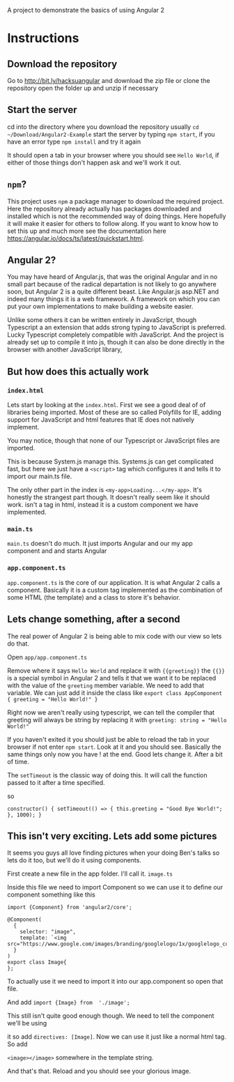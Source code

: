 A project to demonstrate the basics of using Angular 2


# Instructions

## Download the repository

Go to http://bit.ly/hacksuangular and download the zip file or clone the repository
open the folder up and unzip if necessary

## Start the server

cd into the directory where you download the repository usually `cd ~/Download/Angular2-Example`
start the server by typing `npm start`, if you have an error type `npm install` and try it again

It should open a tab in your browser where you should see `Hello World`,
if either of those things don't happen ask and we'll work it out.

## `npm`?

This project uses `npm` a package manager to download the required project. Here
the repository already actually has packages downloaded and installed which is
not the recommended way of doing things. Here hopefully it will make it easier for
others to follow along. If you want to know how to set this up and much more see
the documentation here https://angular.io/docs/ts/latest/quickstart.html.

## Angular 2?

You may have heard of Angular.js, that was the original Angular and in no small
part because of the radical departation is not likely to go anywhere soon, but
Angular 2 is a quite different beast. Like Angular.js asp.NET and indeed many things
it is a web framework. A framework on which you can put your own implementations to make building a website easier.

Unlike some others it can be written entirely in JavaScript, though Typescript a
an extension that adds strong typing to JavaScript is preferred. Lucky Typescript
completely compatible with JavaScript. And the project is already set up to compile
it into js, though it can also be done directly in the browser with another JavaScript
library,

## But how does this actually work

### `index.html`

Lets start by looking at the `index.html`. First we see a good deal of of
libraries being imported. Most of these are so called Polyfills for IE, adding
support for JavaScript and html features that IE does not natively implement.

You may notice, though that none of our Typescript or JavaScript files are imported.

This is because System.js manage this. Systems.js can get complicated fast, but here
we just have a `<script>` tag which configures it and tells it to import our main.ts file.

The only other part in the index is  `<my-app>Loading...</my-app>`. It's honestly
the strangest part though. It doesn't really seem like it should work. <my-app>
isn't a tag in html, instead it is a custom component we have implemented.

### `main.ts`

`main.ts` doesn't do much. It just imports Angular and our my app component and
and starts Angular


### `app.component.ts`

`app.component.ts` is the core of our application. It is what Angular 2 calls a
component. Basically it is a custom tag implemented as the combination of some HTML (the template) and
a class to store it's behavior.


## Lets change something, after a second

The real power of Angular 2 is being able to mix code with our view so lets do that.

Open `app/app.component.ts`

Remove where it says `Hello World` and replace it with `{{greeting}}` the `{{}}`
is a special symbol in Angular 2 and tells it that we want it to be replaced with
the value of the `greeting` member variable. We need to add that variable. We can just add it inside the class
like
`export class AppComponent {
  greeting = "Hello World!"
}`

Right now we aren't really using typescript, we can tell the compiler that greeting
will always be string by replacing it with `greeting: string = "Hello World!"`

If you haven't exited it you should just be able to reload the tab in your browser
if not enter `npm start`. Look at it and you should see. Basically the same things
only now you have ! at the end. Good lets change it. After a bit of time.

The `setTimeout` is the classic way of doing this. It will call the function passed to it after a time specified.

so

` constructor() {
    setTimeout(() => {
      this.greeting = "Good Bye World!";
    }, 1000);
  }
`

## This isn't very exciting. Lets add some pictures

It seems you guys all love finding pictures when your doing Ben's talks so lets
do it too, but we'll do it using components.

First create a new file in the app folder. I'll call it. `image.ts`

Inside this file we need to import Component so we can use it to define our
component something like this

    import {Component} from 'angular2/core';

    @Component(
      {
        selector: "image",
        template: `<img src="https://www.google.com/images/branding/googlelogo/1x/googlelogo_color_272x92dp.png"/>`
      }
    )
    export class Image{
    };


To actually use it we need to import it into our app.component so open that file.

And add `import {Image} from  './image';`

This still isn't quite good enough though. We need to tell the component we'll be using

it so add `directives: [Image]`. Now we can use it just like a normal html tag. So add

`<image></image>` somewhere in the template string.

And that's that. Reload and you should see your glorious image.
